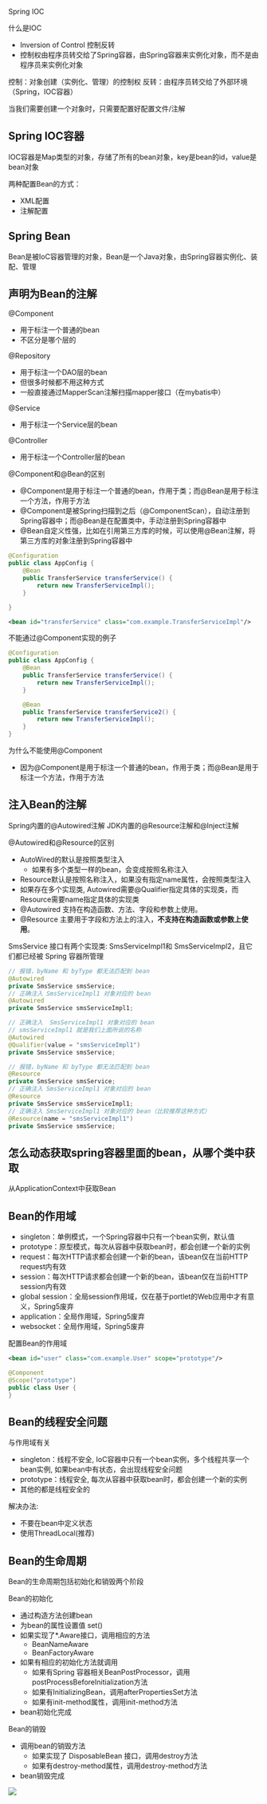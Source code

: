  Spring IOC

什么是IOC
- Inversion of Control 控制反转 
- 控制权由程序员转交给了Spring容器，由Spring容器来实例化对象，而不是由程序员来实例化对象

控制：对象创建（实例化、管理）的控制权
反转：由程序员转交给了外部环境（Spring，IOC容器）

当我们需要创建一个对象时，只需要配置好配置文件/注解

## Spring IOC容器

IOC容器是Map类型的对象，存储了所有的bean对象，key是bean的id，value是bean对象

两种配置Bean的方式：
- XML配置
- 注解配置


## Spring Bean

Bean是被IoC容器管理的对象，Bean是一个Java对象，由Spring容器实例化、装配、管理



## 声明为Bean的注解

@Component
- 用于标注一个普通的bean
- 不区分是哪个层的

@Repository
- 用于标注一个DAO层的bean
- 但很多时候都不用这种方式
- 一般直接通过MapperScan注解扫描mapper接口（在mybatis中）

@Service
- 用于标注一个Service层的bean

@Controller
- 用于标注一个Controller层的bean



@Component和@Bean的区别
- @Component是用于标注一个普通的bean，作用于类；而@Bean是用于标注一个方法，作用于方法
- @Component是被Spring扫描到之后（@ComponentScan），自动注册到Spring容器中；而@Bean是在配置类中，手动注册到Spring容器中
- @Bean自定义性强，比如在引用第三方库的时候，可以使用@Bean注解，将第三方库的对象注册到Spring容器中

```Java
@Configuration
public class AppConfig {
    @Bean
    public TransferService transferService() {
        return new TransferServiceImpl();
    }

}
```

```xml
<bean id="transferService" class="com.example.TransferServiceImpl"/>
```

不能通过@Component实现的例子

```Java
@Configuration
public class AppConfig {
    @Bean
    public TransferService transferService() {
        return new TransferServiceImpl();
    }

    @Bean
    public TransferService transferService2() {
        return new TransferServiceImpl();
    }
}
```
为什么不能使用@Component
- 因为@Component是用于标注一个普通的bean，作用于类；而@Bean是用于标注一个方法，作用于方法

## 注入Bean的注解
Spring内置的@Autowired注解
JDK内置的@Resource注解和@Inject注解

@Autowired和@Resource的区别
- AutoWired的默认是按照类型注入
  - 如果有多个类型一样的bean，会变成按照名称注入
- Resource默认是按照名称注入，如果没有指定name属性，会按照类型注入
- 如果存在多个实现类, Autowired需要@Qualifier指定具体的实现类，而Resource需要name指定具体的实现类
- @Autowired 支持在构造函数、方法、字段和参数上使用。
- @Resource 主要用于字段和方法上的注入，**不支持在构造函数或参数上使用**。

SmsService 接口有两个实现类: SmsServiceImpl1和 SmsServiceImpl2，且它们都已经被 Spring 容器所管理

```java
// 报错，byName 和 byType 都无法匹配到 bean
@Autowired
private SmsService smsService;
// 正确注入 SmsServiceImpl1 对象对应的 bean
@Autowired
private SmsService smsServiceImpl1;

// 正确注入  SmsServiceImpl1 对象对应的 bean
// smsServiceImpl1 就是我们上面所说的名称
@Autowired
@Qualifier(value = "smsServiceImpl1")
private SmsService smsService;
```

```Java
// 报错，byName 和 byType 都无法匹配到 bean
@Resource
private SmsService smsService;
// 正确注入 SmsServiceImpl1 对象对应的 bean
@Resource
private SmsService smsServiceImpl1;
// 正确注入 SmsServiceImpl1 对象对应的 bean（比较推荐这种方式）
@Resource(name = "smsServiceImpl1")
private SmsService smsService;
```

## 怎么动态获取spring容器里面的bean，从哪个类中获取

从ApplicationContext中获取Bean

## Bean的作用域

- singleton：单例模式，一个Spring容器中只有一个bean实例，默认值
- prototype：原型模式，每次从容器中获取bean时，都会创建一个新的实例
- request：每次HTTP请求都会创建一个新的bean，该bean仅在当前HTTP request内有效
- session：每次HTTP请求都会创建一个新的bean，该bean仅在当前HTTP session内有效
- global session：全局session作用域，仅在基于portlet的Web应用中才有意义，Spring5废弃
- application：全局作用域，Spring5废弃
- websocket：全局作用域，Spring5废弃

配置Bean的作用域
```xml
<bean id="user" class="com.example.User" scope="prototype"/>
```

```Java
@Component
@Scope("prototype")
public class User {
}
```



## Bean的线程安全问题

与作用域有关
- singleton：线程不安全, IoC容器中只有一个bean实例，多个线程共享一个bean实例, 如果bean中有状态，会出现线程安全问题
- prototype：线程安全, 每次从容器中获取bean时，都会创建一个新的实例
- 其他的都是线程安全的

解决办法:
- 不要在bean中定义状态
- 使用ThreadLocal(推荐)

## Bean的生命周期

Bean的生命周期包括初始化和销毁两个阶段

Bean的初始化
- 通过构造方法创建bean
- 为bean的属性设置值 set()
- 如果实现了*.Aware接口，调用相应的方法
  - BeanNameAware
  - BeanFactoryAware
- 如果有相应的初始化方法就调用
  - 如果有Spring 容器相关BeanPostProcessor，调用postProcessBeforeInitialization方法
  - 如果有InitializingBean，调用afterPropertiesSet方法
  - 如果有init-method属性，调用init-method方法
- bean初始化完成

Bean的销毁
- 调用bean的销毁方法
  - 如果实现了 DisposableBean 接口，调用destroy方法
  - 如果有destroy-method属性，调用destroy-method方法
- bean销毁完成

![](img/SpringIOC/Bean的声明周期.png)


